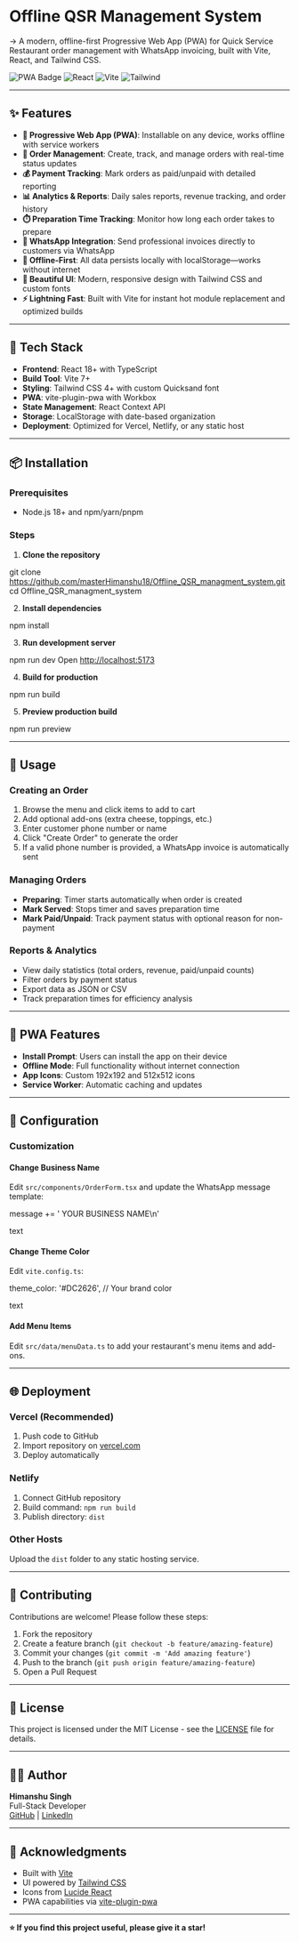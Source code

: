 # Offline QSR Management System

-> A modern, offline-first Progressive Web App (PWA) for Quick Service Restaurant order management with WhatsApp invoicing, built with Vite, React, and Tailwind CSS.

![PWA Badge](https://img.shields.io/badge/PWA-enabled-blue)
![React](https://img.shields.io/badge/React-18+-blue)
![Vite](https://img.shields.io/badge/Vite-7+-purple)
![Tailwind](https://img.shields.io/badge/Tailwind-4+-cyan)

---

## ✨ Features

- **📱 Progressive Web App (PWA)**: Installable on any device, works offline with service workers
- **🍔 Order Management**: Create, track, and manage orders with real-time status updates
- **💰 Payment Tracking**: Mark orders as paid/unpaid with detailed reporting
- **📊 Analytics & Reports**: Daily sales reports, revenue tracking, and order history
- **⏱️ Preparation Time Tracking**: Monitor how long each order takes to prepare
- **📲 WhatsApp Integration**: Send professional invoices directly to customers via WhatsApp
- **💾 Offline-First**: All data persists locally with localStorage—works without internet
- **🎨 Beautiful UI**: Modern, responsive design with Tailwind CSS and custom fonts
- **⚡ Lightning Fast**: Built with Vite for instant hot module replacement and optimized builds

---

## 🚀 Tech Stack

- **Frontend**: React 18+ with TypeScript
- **Build Tool**: Vite 7+
- **Styling**: Tailwind CSS 4+ with custom Quicksand font
- **PWA**: vite-plugin-pwa with Workbox
- **State Management**: React Context API
- **Storage**: LocalStorage with date-based organization
- **Deployment**: Optimized for Vercel, Netlify, or any static host

---

## 📦 Installation

### Prerequisites
- Node.js 18+ and npm/yarn/pnpm

### Steps

1. **Clone the repository**

git clone https://github.com/masterHimanshu18/Offline_QSR_managment_system.git
cd Offline_QSR_managment_system

2. **Install dependencies**

npm install

3. **Run development server**

npm run dev
Open [http://localhost:5173](http://localhost:5173)

4. **Build for production**

npm run build

5. **Preview production build**

npm run preview

---

## 🎯 Usage

### Creating an Order
1. Browse the menu and click items to add to cart
2. Add optional add-ons (extra cheese, toppings, etc.)
3. Enter customer phone number or name
4. Click "Create Order" to generate the order
5. If a valid phone number is provided, a WhatsApp invoice is automatically sent

### Managing Orders
- **Preparing**: Timer starts automatically when order is created
- **Mark Served**: Stops timer and saves preparation time
- **Mark Paid/Unpaid**: Track payment status with optional reason for non-payment

### Reports & Analytics
- View daily statistics (total orders, revenue, paid/unpaid counts)
- Filter orders by payment status
- Export data as JSON or CSV
- Track preparation times for efficiency analysis

---

## 📱 PWA Features

- **Install Prompt**: Users can install the app on their device
- **Offline Mode**: Full functionality without internet connection
- **App Icons**: Custom 192x192 and 512x512 icons
- **Service Worker**: Automatic caching and updates

---

## 🔧 Configuration

### Customization

#### Change Business Name
Edit `src/components/OrderForm.tsx` and update the WhatsApp message template:

message += ' YOUR BUSINESS NAME\n'

text

#### Change Theme Color
Edit `vite.config.ts`:

theme_color: '#DC2626', // Your brand color

text

#### Add Menu Items
Edit `src/data/menuData.ts` to add your restaurant's menu items and add-ons.

---

## 🌐 Deployment

### Vercel (Recommended)
1. Push code to GitHub
2. Import repository on [vercel.com](https://vercel.com)
3. Deploy automatically

### Netlify
1. Connect GitHub repository
2. Build command: `npm run build`
3. Publish directory: `dist`

### Other Hosts
Upload the `dist` folder to any static hosting service.

---

## 🤝 Contributing

Contributions are welcome! Please follow these steps:

1. Fork the repository
2. Create a feature branch (`git checkout -b feature/amazing-feature`)
3. Commit your changes (`git commit -m 'Add amazing feature'`)
4. Push to the branch (`git push origin feature/amazing-feature`)
5. Open a Pull Request

---

## 📄 License

This project is licensed under the MIT License - see the [LICENSE](LICENSE) file for details.

---

## 👨‍💻 Author

**Himanshu Singh**  
Full-Stack Developer  
[GitHub](https://github.com/masterHimanshu18) | [LinkedIn](https://www.linkedin.com/in/himanshu-singh-uko2)

---

## 🙏 Acknowledgments

- Built with [Vite](https://vitejs.dev/)
- UI powered by [Tailwind CSS](https://tailwindcss.com/)
- Icons from [Lucide React](https://lucide.dev/)
- PWA capabilities via [vite-plugin-pwa](https://vite-pwa-org.netlify.app/)

---

**⭐ If you find this project useful, please give it a star!**